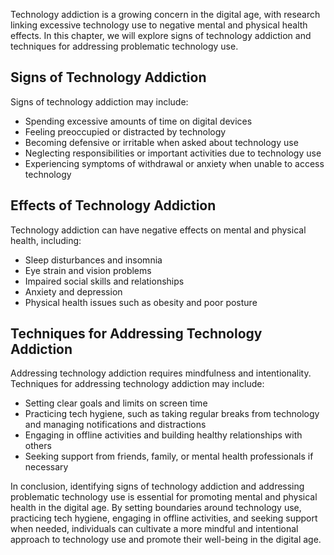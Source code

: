 
Technology addiction is a growing concern in the digital age, with research linking excessive technology use to negative mental and physical health effects. In this chapter, we will explore signs of technology addiction and techniques for addressing problematic technology use.

Signs of Technology Addiction
-----------------------------

Signs of technology addiction may include:

* Spending excessive amounts of time on digital devices
* Feeling preoccupied or distracted by technology
* Becoming defensive or irritable when asked about technology use
* Neglecting responsibilities or important activities due to technology use
* Experiencing symptoms of withdrawal or anxiety when unable to access technology

Effects of Technology Addiction
-------------------------------

Technology addiction can have negative effects on mental and physical health, including:

* Sleep disturbances and insomnia
* Eye strain and vision problems
* Impaired social skills and relationships
* Anxiety and depression
* Physical health issues such as obesity and poor posture

Techniques for Addressing Technology Addiction
----------------------------------------------

Addressing technology addiction requires mindfulness and intentionality. Techniques for addressing technology addiction may include:

* Setting clear goals and limits on screen time
* Practicing tech hygiene, such as taking regular breaks from technology and managing notifications and distractions
* Engaging in offline activities and building healthy relationships with others
* Seeking support from friends, family, or mental health professionals if necessary

In conclusion, identifying signs of technology addiction and addressing problematic technology use is essential for promoting mental and physical health in the digital age. By setting boundaries around technology use, practicing tech hygiene, engaging in offline activities, and seeking support when needed, individuals can cultivate a more mindful and intentional approach to technology use and promote their well-being in the digital age.
